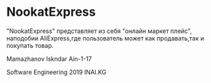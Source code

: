 # NookatExpress

"NookatExpress" представляет из себя "онлайн маркет плейс", наподобии AliExpress,где пользователь может как продавать,так и покупать товар.



Mamazhanov Iskndar Ain-1-17


Software Engineering 2019 INAI.KG
